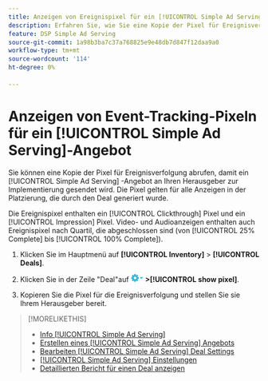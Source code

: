 ```yaml
---
title: Anzeigen von Ereignispixel für ein [!UICONTROL Simple Ad Serving]-Angebot
description: Erfahren Sie, wie Sie eine Kopie der Pixel für Ereignisverfolgung für eine [!UICONTROL Simple Ad Serving] -Transaktion abrufen.
feature: DSP Simple Ad Serving
source-git-commit: 1a98b3ba7c37a768825e9e48db7d847f12daa9a0
workflow-type: tm+mt
source-wordcount: '114'
ht-degree: 0%

---
```


# Anzeigen von Event-Tracking-Pixeln für ein [!UICONTROL Simple Ad Serving]-Angebot

Sie können eine Kopie der Pixel für Ereignisverfolgung abrufen, damit ein [!UICONTROL Simple Ad Serving] -Angebot an Ihren Herausgeber zur Implementierung gesendet wird. Die Pixel gelten für alle Anzeigen in der Platzierung, die durch den Deal generiert wurde.

Die Ereignispixel enthalten ein [!UICONTROL Clickthrough] Pixel und ein [!UICONTROL Impression] Pixel. Video- und Audioanzeigen enthalten auch Ereignispixel nach Quartil, die abgeschlossen sind (von [!UICONTROL 25% Complete] bis [!UICONTROL 100% Complete]).

1. Klicken Sie im Hauptmenü auf **[!UICONTROL Inventory]** > **[!UICONTROL Deals]**.

1. Klicken Sie in der Zeile &quot;Deal&quot;auf ![Menü &quot;Optionen&quot;](/help/dsp/assets/options-menu.png) **>[!UICONTROL show pixel]**.

1. Kopieren Sie die Pixel für die Ereignisverfolgung und stellen Sie sie Ihrem Herausgeber bereit.

>[!MORELIKETHIS]
>
>* [Info [!UICONTROL Simple Ad Serving]](simple-deal-about.md)
>* [Erstellen eines [!UICONTROL Simple Ad Serving] Angebots](simple-deal-create.md)
>* [Bearbeiten [!UICONTROL Simple Ad Serving] Deal Settings](simple-deal-edit.md)
>* [[!UICONTROL Simple Ad Serving] Einstellungen](simple-deal-settings.md)
>* [Detaillierten Bericht für einen Deal anzeigen](/help/dsp/inventory/deal-view-report.md)
